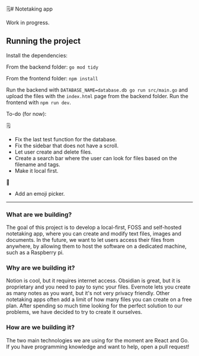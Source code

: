 🗒️# Notetaking app

Work in progress.

## Running the project

Install the dependencies:

From the backend folder:
`go mod tidy`

From the frontend folder:
`npm install`

Run the backend with `DATABASE_NAME=database.db go run src/main.go` and upload the files with the `index.html` page from the backend folder.
Run the frontend with `npm run dev`.

To-do (for now):

🗒️
- Fix the last test function for the database.
- Fix the sidebar that does not have a scroll.
- Let user create and delete files.
- Create a search bar where the user can look for files based on the filename and tags.
- Make it local first.

💅
- Add an emoji picker.
---

### What are we building?

The goal of this project is to develop a local-first, FOSS and self-hosted notetaking app, where you can create and modify text files, images and documents. In the future, we want to let users access their files from anywhere, by allowing them to host the software on a dedicated machine, such as a Raspberry pi. 

### Why are we building it?

Notion is cool, but it requires internet access. Obsidian is great, but it is proprietary and you need to pay to sync your files. Evernote lets you create as many notes as you want, but it's not very privacy friendly. Other notetaking apps often add a limit of how many files you can create on a free plan. After spending so much time looking for the perfect solution to our problems, we have decided to try to create it ourselves.

### How are we building it?

The two main technologies we are using for the moment are React and Go. If you have programming knowledge and want to help, open a pull request!

